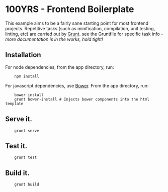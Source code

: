 100YRS - Frontend Boilerplate
===

This example aims to be a fairly sane starting point for most frontend projects. Repetitive tasks (such as minification, compilation, unit testing, linting, etc) are carried out by [Grunt](http://gruntjs.com/). see the Gruntfile for specific task info - _more documentation is in the works, hold tight!_

Installation
---
For node dependencies, from the app directory, run:

		npm install
		
For javascript dependencies, use [Bower](http://bower.io/). From the app directory, run:

		bower install
		grunt bower-install # Injects bower components into the html template
		
Serve it.
---
		grunt serve
		
Test it.
---
		grunt test
		
Build it.
---
		grunt build
		